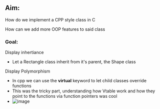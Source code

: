 ## Aim: 
How do we implement a CPP style class in C

How can we add more OOP features to said class

### Goal: 
Display inhertiance 
- Let a Rectangle class inherit from it's parent, the Shape class

Display Polymorphism
- In cpp we can use the **virtual** keyword to let child classes override functions
- This was the tricky part, understanding how Vtable work and how they point to the functions via function pointers was cool 
- ![image](https://user-images.githubusercontent.com/40425537/144564451-e1f8928e-6908-4224-8571-3a1945e3f8fa.png)
